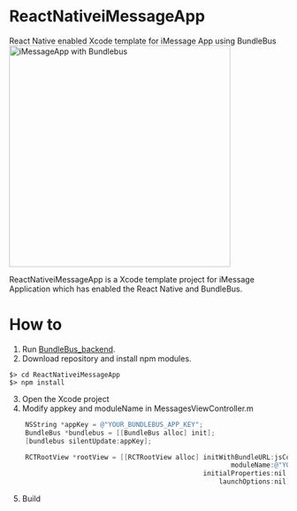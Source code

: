 # ReactNativeiMessageApp
React Native enabled Xcode template for iMessage App using BundleBus
<img src="https://github.com/zenome/ReactNativeiMessageApp/blob/master/screenshot/iMessage_with_BundleBus.png" alt="iMessageApp with Bundlebus" width="400" />

ReactNativeiMessageApp is a Xcode template project for iMessage Application which has enabled the React Native and BundleBus.

# How to
1. Run [BundleBus_backend](https://github.com/zenome/BundleBus_backend).
2. Download repository and install npm modules.
~~~~
$> cd ReactNativeiMessageApp
$> npm install
~~~~
3. Open the Xcode project
4. Modify appkey and moduleName in MessagesViewController.m
```objectivec
    NSString *appKey = @"YOUR_BUNDLEBUS_APP_KEY";
    BundleBus *bundlebus = [[BundleBus alloc] init];
    [bundlebus silentUpdate:appKey];
```
```objectivec
    RCTRootView *rootView = [[RCTRootView alloc] initWithBundleURL:jsCodeLocation
                                                        moduleName:@"YOUR_REACTNATIVE_APP_NAME"
                                                 initialProperties:nil
                                                     launchOptions:nil];

```
5. Build
